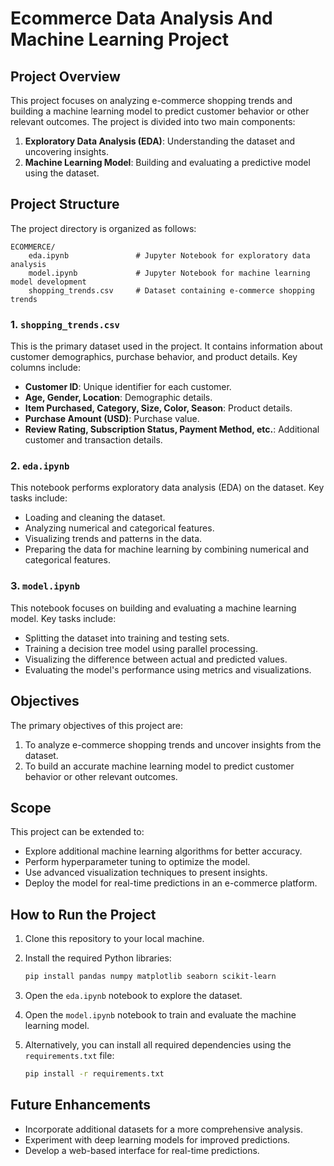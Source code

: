 # Ecommerce Data Analysis And Machine Learning Project

## Project Overview
This project focuses on analyzing e-commerce shopping trends and building a machine learning model to predict customer behavior or other relevant outcomes. The project is divided into two main components:
1. **Exploratory Data Analysis (EDA)**: Understanding the dataset and uncovering insights.
2. **Machine Learning Model**: Building and evaluating a predictive model using the dataset.

## Project Structure
The project directory is organized as follows:
```
ECOMMERCE/
    eda.ipynb               # Jupyter Notebook for exploratory data analysis
    model.ipynb             # Jupyter Notebook for machine learning model development
    shopping_trends.csv     # Dataset containing e-commerce shopping trends
```

### 1. `shopping_trends.csv`
This is the primary dataset used in the project. It contains information about customer demographics, purchase behavior, and product details. Key columns include:
- **Customer ID**: Unique identifier for each customer.
- **Age, Gender, Location**: Demographic details.
- **Item Purchased, Category, Size, Color, Season**: Product details.
- **Purchase Amount (USD)**: Purchase value.
- **Review Rating, Subscription Status, Payment Method, etc.**: Additional customer and transaction details.

### 2. `eda.ipynb`
This notebook performs exploratory data analysis (EDA) on the dataset. Key tasks include:
- Loading and cleaning the dataset.
- Analyzing numerical and categorical features.
- Visualizing trends and patterns in the data.
- Preparing the data for machine learning by combining numerical and categorical features.

### 3. `model.ipynb`
This notebook focuses on building and evaluating a machine learning model. Key tasks include:
- Splitting the dataset into training and testing sets.
- Training a decision tree model using parallel processing.
- Visualizing the difference between actual and predicted values.
- Evaluating the model's performance using metrics and visualizations.

## Objectives
The primary objectives of this project are:
1. To analyze e-commerce shopping trends and uncover insights from the dataset.
2. To build an accurate machine learning model to predict customer behavior or other relevant outcomes.

## Scope
This project can be extended to:
- Explore additional machine learning algorithms for better accuracy.
- Perform hyperparameter tuning to optimize the model.
- Use advanced visualization techniques to present insights.
- Deploy the model for real-time predictions in an e-commerce platform.

## How to Run the Project
1. Clone this repository to your local machine.
2. Install the required Python libraries:
   ```bash
   pip install pandas numpy matplotlib seaborn scikit-learn
   ```
3. Open the `eda.ipynb` notebook to explore the dataset.
4. Open the `model.ipynb` notebook to train and evaluate the machine learning model.

5. Alternatively, you can install all required dependencies using the `requirements.txt` file:
   ```bash
   pip install -r requirements.txt
   ```

## Future Enhancements
- Incorporate additional datasets for a more comprehensive analysis.
- Experiment with deep learning models for improved predictions.
- Develop a web-based interface for real-time predictions.

